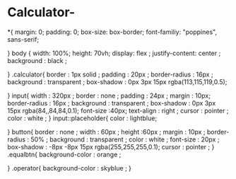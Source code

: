 # Calculator-
*{
 margin: 0;
 padding: 0;
 box-size: box-border;
 font-familiy: "poppines", sans-serif;
  
}
body {
  width: 100%;
  height: 70vh;
  display: flex ;
  justify-content: center ;
  background : black ;
  
}
.calculator{
  border : 1px solid ;
  padding : 20px ;
  border-radius : 16px ;
  background : transparent ;
  box-shadow : 0px 3px 15px rgba(113,115,119,0.5);
  
  
}
input{
  width : 320px ;
  border : none ;
  padding : 24px ;
  margin : 10px;
  border-radius : 16px ;
  background : transparent ;
  box-shadow : 0px 3px 15px rgba(84,,84,84,0.1);
 font-size :40px;
 text-align : right ;
 cursor : pointer ;
 color : white ;
}
input::placeholder{
  color : lightblue;
  
}
button{
  border : none ;
  width  : 60px ;
  height :60px ;
  margin : 10px ;
  border-radius : 50% ;
  background : transparent ;
  color : white ;
  font-size : 20px ;
  box-shadow : -8px  -8px 15px rgba(255,255,255,0.1);
  cursor : pointer ;
}
.equalbtn{
 background-color : orange ;
  
}
.operator{
  background-color : skyblue ;
}
























